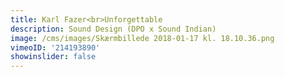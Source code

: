```yaml
---
title: Karl Fazer<br>Unforgettable
description: Sound Design (DPO x Sound Indian)
image: /cms/images/Skærmbillede 2018-01-17 kl. 18.10.36.png
vimeoID: '214193890'
showinslider: false
---
```
















